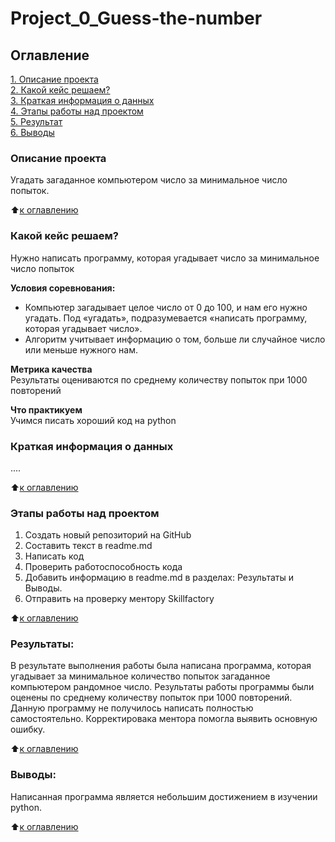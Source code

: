 # Project_0_Guess-the-number


## Оглавление  
[1. Описание проекта](.README.md#Описание-проекта)  
[2. Какой кейс решаем?](.README.md#Какой-кейс-решаем)  
[3. Краткая информация о данных](.README.md#Краткая-информация-о-данных)  
[4. Этапы работы над проектом](.README.md#Этапы-работы-над-проектом)  
[5. Результат](.README.md#Результат)    
[6. Выводы](.README.md#Выводы) 

### Описание проекта    
Угадать загаданное компьютером число за минимальное число попыток.

:arrow_up:[к оглавлению](_)


### Какой кейс решаем?    
Нужно написать программу, которая угадывает число за минимальное число попыток

**Условия соревнования:**  
- Компьютер загадывает целое число от 0 до 100, и нам его нужно угадать. Под «угадать», подразумевается «написать программу, которая угадывает число».
- Алгоритм учитывает информацию о том, больше ли случайное число или меньше нужного нам.

**Метрика качества**     
Результаты оцениваются по среднему количеству попыток при 1000 повторений

**Что практикуем**     
Учимся писать хороший код на python


### Краткая информация о данных
....
  
:arrow_up:[к оглавлению](.README.md#Оглавление)


### Этапы работы над проектом  
1. Создать новый репозиторий на GitHub
2. Составить текст в readme.md
3. Написать код
4. Проверить работоспособность кода
5. Добавить информацию в readme.md в разделах: Результаты и Выводы.
6. Отправить на проверку ментору Skillfactory

:arrow_up:[к оглавлению](.README.md#Оглавление)


### Результаты:  
В результате выполнения работы была написана программа, которая угадывает за минимальное количество попыток загаданное компьютером рандомное число.
Результаты работы программы были оценены по среднему количеству попыток при 1000 повторений.
Данную программу не получилось написать полностью самостоятельно.
Корректировака ментора помогла выявить основную ошибку.

:arrow_up:[к оглавлению](.README.md#Оглавление)


### Выводы:  
 Написанная программа является небольшим достижением в изучении python. 

:arrow_up:[к оглавлению](.README.md#Оглавление)